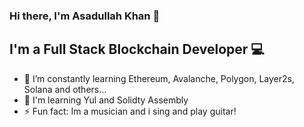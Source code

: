 ### Hi there, I'm Asadullah Khan 👋

## I'm a Full Stack Blockchain Developer 💻

- 🌱 I’m constantly learning Ethereum, Avalanche, Polygon, Layer2s, Solana and others...
- 🦀 I'm learning Yul and Solidty Assembly
- ⚡ Fun fact: Im a musician and i sing and play guitar!

